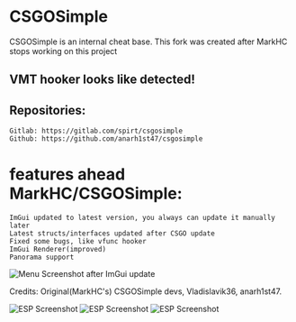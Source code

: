 # CSGOSimple
CSGOSimple is an internal cheat base. This fork was created after MarkHC stops working on this project

## VMT hooker looks like detected!

## Repositories:
    Gitlab: https://gitlab.com/spirt/csgosimple
    Github: https://github.com/anarh1st47/csgosimple

# features ahead MarkHC/CSGOSimple:
    ImGui updated to latest version, you always can update it manually later
    Latest structs/interfaces updated after CSGO update
    Fixed some bugs, like vfunc hooker
    ImGui Renderer(improved)
    Panorama support


![Menu Screenshot after ImGui update](https://i.imgur.com/pYgCja5.png)


Credits: Original(MarkHC's) CSGOSimple devs, Vladislavik36, anarh1st47.



![ESP Screenshot](https://i.imgur.com/NRJ4e2n.png)
![ESP Screenshot](https://i.imgur.com/KWO0bsw.png)
![ESP Screenshot](https://i.imgur.com/17iVttS.png)
